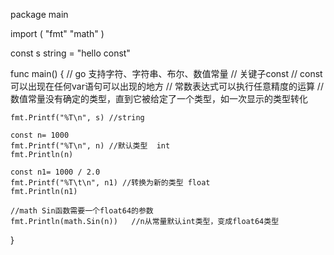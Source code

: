 package main

import (
	"fmt"
	"math"
)

const s string = "hello const"

func main() {
	// go 支持字符、字符串、布尔、数值常量
	// 关键子const
	// const可以出现在任何var语句可以出现的地方
	// 常数表达式可以执行任意精度的运算
	// 数值常量没有确定的类型，直到它被给定了一个类型，如一次显示的类型转化

	fmt.Printf("%T\n", s) //string

	const n= 1000
	fmt.Printf("%T\n", n) //默认类型  int
	fmt.Println(n)

	const n1= 1000 / 2.0
	fmt.Printf("%T\t\n", n1) //转换为新的类型 float
	fmt.Println(n1)

	//math Sin函数需要一个float64的参数
	fmt.Println(math.Sin(n))   //n从常量默认int类型，变成float64类型

}